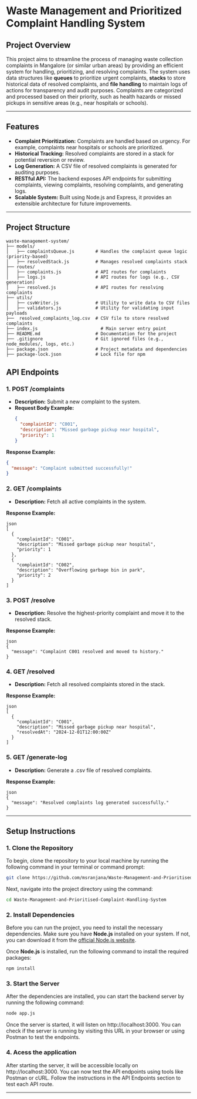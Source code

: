 # Waste Management and Prioritized Complaint Handling System

## Project Overview
This project aims to streamline the process of managing waste collection complaints in Mangalore (or similar urban areas) by providing an efficient system for handling, prioritizing, and resolving complaints. The system uses data structures like **queues** to prioritize urgent complaints, **stacks** to store historical data of resolved complaints, and **file handling** to maintain logs of actions for transparency and audit purposes. Complaints are categorized and processed based on their priority, such as health hazards or missed pickups in sensitive areas (e.g., near hospitals or schools).

---

## Features
- **Complaint Prioritization:** Complaints are handled based on urgency. For example, complaints near hospitals or schools are prioritized.
- **Historical Tracking:** Resolved complaints are stored in a stack for potential reversion or review.
- **Log Generation:** A CSV file of resolved complaints is generated for auditing purposes.
- **RESTful API:** The backend exposes API endpoints for submitting complaints, viewing complaints, resolving complaints, and generating logs.
- **Scalable System:** Built using Node.js and Express, it provides an extensible architecture for future improvements.

---

## Project Structure
```plaintext
waste-management-system/
├── models/
│   ├── complaintsQueue.js        # Handles the complaint queue logic (priority-based)
│   ├── resolvedStack.js          # Manages resolved complaints stack
├── routes/
│   ├── complaints.js             # API routes for complaints
│   ├── logs.js                   # API routes for logs (e.g., CSV generation)
│   ├── resolved.js               # API routes for resolving complaints
├── utils/
│   ├── csvWriter.js              # Utility to write data to CSV files
│   ├── validators.js             # Utility for validating input payloads
├──  resolved_complaints_log.csv  # CSV file to store resolved complaints
├── index.js                        # Main server entry point
├── README.md                     # Documentation for the project
├── .gitignore                    # Git ignored files (e.g., node_modules/, logs, etc.)
├── package.json                  # Project metadata and dependencies
├── package-lock.json             # Lock file for npm

```

## API Endpoints

### 1. **POST /complaints**
- **Description:** Submit a new complaint to the system.
- **Request Body Example:**
  ```json
  {
    "complaintId": "C001",
    "description": "Missed garbage pickup near hospital",
    "priority": 1
  }

**Response Example:**
```json
{
  "message": "Complaint submitted successfully!"
}

```

### 2. **GET  /complaints**
- **Description:** Fetch all active complaints in the system.

**Response Example:**
```
json
[
  {
    "complaintId": "C001",
    "description": "Missed garbage pickup near hospital",
    "priority": 1
  },
  {
    "complaintId": "C002",
    "description": "Overflowing garbage bin in park",
    "priority": 2
  }
]
```

### 3. **POST /resolve**
- **Description:**  Resolve the highest-priority complaint and move it to the resolved stack.

**Response Example:**
```
json
{
  "message": "Complaint C001 resolved and moved to history."
}
```

### 4. **GET /resolved**
- **Description:**  Fetch all resolved complaints stored in the stack.

**Response Example:**
```
json
[
  {
    "complaintId": "C001",
    "description": "Missed garbage pickup near hospital",
    "resolvedAt": "2024-12-01T12:00:00Z"
  }
]
```

### 5. **GET /generate-log**
- **Description:**  Generate a .csv file of resolved complaints.

**Response Example:**
```
json
{
  "message": "Resolved complaints log generated successfully."
}

```
---

## Setup Instructions

### 1. **Clone the Repository**
To begin, clone the repository to your local machine by running the following command in your terminal or command prompt:

```bash
git clone https://github.com/msranjana/Waste-Management-and-Prioritised-Complaint-Handling-System.git
```
Next, navigate into the project directory using the command:
```bash
cd Waste-Management-and-Prioritised-Complaint-Handling-System
```

### 2. **Install Dependencies**
Before you can run the project, you need to install the necessary dependencies. Make sure you have **Node.js** installed on your system. If not, you can download it from the [official Node.js website](https://nodejs.org/).

Once **Node.js** is installed, run the following command to install the required packages:

```bash
npm install
```

### 3. **Start the Server**
After the dependencies are installed, you can start the backend server by running the following command:
```bash
node app.js
```
Once the server is started, it will listen on http://localhost:3000. You can check if the server is running by visiting this URL in your browser or using Postman to test the endpoints.

### 4. **Acess the application**
After starting the server, it will be accessible locally on http://localhost:3000. You can now test the API endpoints using tools like Postman or cURL. Follow the instructions in the API Endpoints section to test each API route.

---









